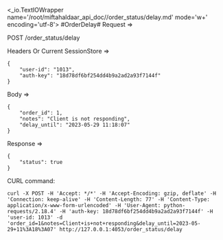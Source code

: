 <_io.TextIOWrapper name='/root/miftahaldaar_api_doc//order_status/delay.md' mode='w+' encoding='utf-8'>
#OrderDelay# Request =>

POST /order_status/delay

Headers Or Current SessionStore =>
```
{
    "user-id": "1013",
    "auth-key": "18d78df6bf254dd4b9a2ad2a93f7144f"
}
```
Body => 
```
{
    "order_id": 1,
    "notes": "Client is not responding",
    "delay_until": "2023-05-29 11:18:07"
}
```
Response => 
```
{
    "status": true
}
```

CURL command:
```
curl -X POST -H 'Accept: */*' -H 'Accept-Encoding: gzip, deflate' -H 'Connection: keep-alive' -H 'Content-Length: 77' -H 'Content-Type: application/x-www-form-urlencoded' -H 'User-Agent: python-requests/2.18.4' -H 'auth-key: 18d78df6bf254dd4b9a2ad2a93f7144f' -H 'user-id: 1013' -d 'order_id=1&notes=Client+is+not+responding&delay_until=2023-05-29+11%3A18%3A07' http://127.0.0.1:4053/order_status/delay
```
